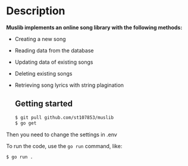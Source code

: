 # Description
**Muslib implements an online song library with the following methods:**
- Creating a new song
- Reading data from the database
- Updating data of existing songs
- Deleting existing songs
- Retrieving song lyrics with string plagination

  ## Getting started

  ```sh
  $ git pull github.com/st107853/muslib
  $ go get
  ```
Then you need to change the settings in .env

To run the code, use the `go run` command, like:

```sh
$ go run .
```

